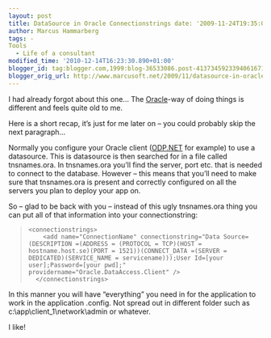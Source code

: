 ```yaml
---
layout: post
title: DataSource in Oracle Connectionstrings date: '2009-11-24T19:35:00.001+01:00'
author: Marcus Hammarberg
tags: -
Tools
  - Life of a consultant
modified_time: '2010-12-14T16:23:30.890+01:00'
blogger_id: tag:blogger.com,1999:blog-36533086.post-4137345923394061671
blogger_orig_url: http://www.marcusoft.net/2009/11/datasource-in-oracle-connectionstrings.html
---
```



I had already forgot about this one… The
<a href="http://www.oracle.com/" target="_blank">Oracle</a>-way of doing
things is different and feels quite old to me.

Here is a short recap, it’s just for me later on – you could probably
skip the next paragraph…

Normally you configure your Oracle client (<a
href="http://www.oracle.com/technology/tech/windows/odpnet/index.html"
target="_blank">ODP.NET</a> for example) to use a datasource. This is
datasource is then searched for in a file called tnsnames.ora. In
tnsnames.ora you’ll find the server, port etc. that is needed to connect
to the database.
However – this means that you’ll need to make sure that tnsnames.ora is
present and correctly configured on all the servers you plan to deploy
your app on.

So – glad to be back with you – instead of this ugly tnsnames.ora thing
you can put all of that information into your connectionstring:

>     <connectionstrings>
>         <add name="ConnectionName" connectionstring="Data Source=(DESCRIPTION =(ADDRESS = (PROTOCOL = TCP)(HOST = hostname.host.se)(PORT = 1521))(CONNECT_DATA =(SERVER = DEDICATED)(SERVICE_NAME = servicename)));User Id=[your user];Password=[your pwd];" providername="Oracle.DataAccess.Client" />
>       </connectionstrings>
>
>




In this manner you will have “everything” you need in for the
application to work in the application .config. Not spread out in
different folder such as c:\app\client_1\network\admin or whatever.




I like! 
